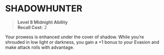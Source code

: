 ﻿---
tags:
  - Ability
  - CharacterOption
name: 'SHADOWHUNTER'
level: 8
domain: 'Midnight'
type: 'Ability'
recall: '2'
description: 'Your prowess is enhanced under the cover of shadow. While you’re shrouded in low light or darkness, you gain a +1 bonus to your Evasion and make attack rolls with advantage.'
---
# SHADOWHUNTER

> **Level 8 Midnight Ability**  
> **Recall Cost:** 2

Your prowess is enhanced under the cover of shadow. While you’re shrouded in low light or darkness, you gain a +1 bonus to your Evasion and make attack rolls with advantage.
